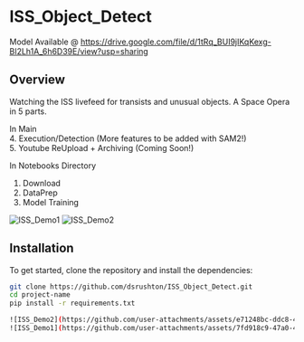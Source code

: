 # ISS_Object_Detect

Model Available @ https://drive.google.com/file/d/1tRq_BUI9jIKqKexg-BI2Lh1A_6h6D39E/view?usp=sharing

## Overview
Watching the ISS livefeed for transists and unusual objects. A Space Opera in 5 parts.

In Main      
  4. Execution/Detection (More features to be added with SAM2!)  
  5. Youtube ReUpload + Archiving (Coming Soon!)  
 
In Notebooks Directory
  1. Download
  2. DataPrep
  3. Model Training

![ISS_Demo1](https://github.com/user-attachments/assets/7fd918c9-47a0-4ef8-bdce-d3842e6360ea)
![ISS_Demo2](https://github.com/user-attachments/assets/e71248bc-ddc8-49b9-9a90-3a9b0a29dbcf)

## Installation
To get started, clone the repository and install the dependencies:

```bash
git clone https://github.com/dsrushton/ISS_Object_Detect.git
cd project-name
pip install -r requirements.txt

![ISS_Demo2](https://github.com/user-attachments/assets/e71248bc-ddc8-49b9-9a90-3a9b0a29dbcf)
![ISS_Demo1](https://github.com/user-attachments/assets/7fd918c9-47a0-4ef8-bdce-d3842e6360ea)
